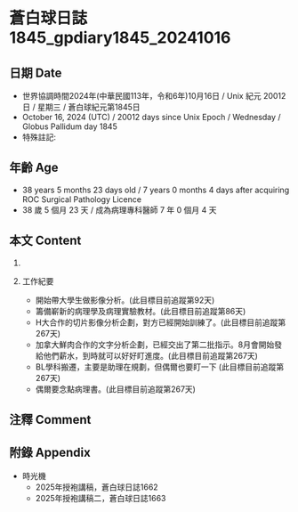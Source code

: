[_metadata_:encoding]: - "utf-8"
[_metadata_:language]: - "zh-Hant-TW"
[_metadata_:fileformat]: - "markdown"
[_metadata_:MIME_type]: - "text/plain"
[_metadata_:markdown_version]: - "commonmark version 0.30"
[_metadata_:markdown_spec]: - "https://spec.commonmark.org/0.30/"

# 蒼白球日誌1845_gpdiary1845_20241016 #

## 日期 Date ##

* 世界協調時間2024年(中華民國113年，令和6年)10月16日 / Unix 紀元 20012 日 / 星期三 / 蒼白球紀元第1845日
* October 16, 2024 (UTC) / 20012 days since Unix Epoch / Wednesday / Globus Pallidum day 1845
* 特殊註記:

## 年齡 Age ##

* 38 years 5 months 23 days old / 7 years 0 months 4 days after acquiring ROC Surgical Pathology Licence
* 38 歲 5 個月 23 天 / 成為病理專科醫師 7 年 0 個月 4 天

## 本文 Content ##

1. 

2. 工作紀要

    - 開始帶大學生做影像分析。(此目標目前追蹤第92天)
    - 籌備嶄新的病理學及病理實驗教材。(此目標目前追蹤第86天)
    - H大合作的切片影像分析企劃，對方已經開始訓練了。(此目標目前追蹤第267天)
    - 加拿大鮮肉合作的文字分析企劃，已經交出了第二批指示。8月會開始發給他們薪水，到時就可以好好盯進度。(此目標目前追蹤第267天)
    - BL學科搬遷，主要是助理在規劃，但偶爾也要盯一下 (此目標目前追蹤第267天)
    - 偶爾要念點病理書。(此目標目前追蹤第267天)

## 注釋 Comment ##


## 附錄 Appendix ##

* 時光機
    - 2025年授袍講稿，蒼白球日誌1662
    - 2025年授袍講稿二，蒼白球日誌1663
